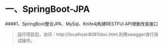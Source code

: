 # 一、SpringBoot-JPA

####1、SpringBoot整合JPA、MySql、Knife4j构建RESTFUl API增删改查接口

>运行项目后，访问：http://localhost:8081/doc.html,利用swagger进行测试操作。





